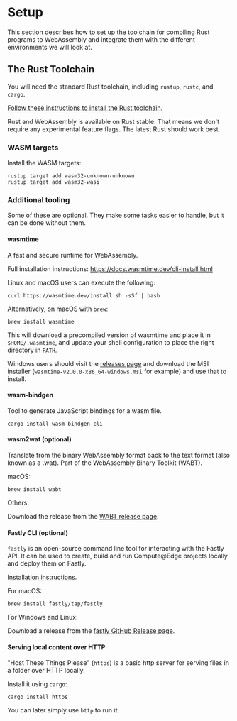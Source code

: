 # Setup

This section describes how to set up the toolchain
for compiling Rust programs to WebAssembly
and integrate them with the different environments we will look at.

## The Rust Toolchain

You will need the standard Rust toolchain, including `rustup`, `rustc`, and
`cargo`.

[Follow these instructions to install the Rust toolchain.][rust-install]

Rust and WebAssembly is available on Rust stable.
That means we don't require any experimental feature flags.
The latest Rust should work best.

[rust-install]: https://www.rust-lang.org/tools/install

### WASM targets

Install the WASM targets:

```
rustup target add wasm32-unknown-unknown
rustup target add wasm32-wasi
```

### Additional tooling

Some of these are optional.
They make some tasks easier to handle, but it can be done without them.

#### wasmtime

A fast and secure runtime for WebAssembly.

Full installation instructions: <https://docs.wasmtime.dev/cli-install.html>

Linux and macOS users can execute the following:

```
curl https://wasmtime.dev/install.sh -sSf | bash
```

Alternatively, on macOS with `brew`:

```
brew install wasmtime
```

This will download a precompiled version of wasmtime and place it in `$HOME/.wasmtime`,
and update your shell configuration to place the right directory in `PATH`.

Windows users should visit the [releases page][wasmtime-releases]
and download the MSI installer (`wasmtime-v2.0.0-x86_64-windows.msi` for example)
and use that to install.

[wasmtime-releases]: https://github.com/bytecodealliance/wasmtime/releases

#### wasm-bindgen

Tool to generate JavaScript bindings for a wasm file.

```
cargo install wasm-bindgen-cli
```

#### wasm2wat (optional)

Translate from the binary WebAssembly format back to the text format (also known as a .wat).
Part of the WebAssembly Binary Toolkit (WABT).

macOS:

```
brew install wabt
```

Others:

Download the release from the [WABT release page](https://github.com/WebAssembly/wabt/releases).

#### Fastly CLI (optional)

`fastly` is an open-source command line tool for interacting with the Fastly API.
It can be used to create, build and run Compute@Edge projects locally and deploy them on Fastly.

[Installation instructions](https://developer.fastly.com/learning/tools/cli/#installing).

For macOS:

```
brew install fastly/tap/fastly
```

For Windows and Linux:

Download a release from the [fastly GitHub Release page](https://github.com/fastly/cli/releases/latest).

#### Serving local content over HTTP

"Host These Things Please" (`https`) is a basic http server for serving files in a folder over HTTP locally.

Install it using `cargo`:

```
cargo install https
```

You can later simply use `http` to run it.
